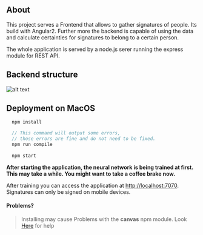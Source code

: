 ## About
This project serves a Frontend that allows to gather signatures of people. Its build with Angular2. Further more the backend is capable of using
the data and calculate certainties for signatures to belong to a certain person.

The whole application is served by a node.js serer running the express module for REST API.

## Backend structure
![alt text](assets/structure.png)

## Deployment on MacOS

```js
  npm install

  // This command will output some errors, 
  // those errors are fine and do not need to be fixed.
  npm run compile
  
  npm start
```

**After starting the application, the neural network is being trained at first. This may take a while. You might want to take a coffee brake now.**

After training you can access the application at [http://localhost:7070](http://localhost:7070). Signatures can only be signed on mobile devices.

#### Problems?
> Installing may cause Problems with the **canvas** npm module. Look [Here](https://github.com/Automattic/node-canvas/wiki/Installation---OSX) for help

